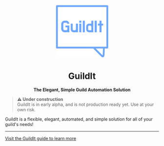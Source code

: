 <p align="center">
    <a href="https://guildit.github.io">
      <img
        alt="Uh oh! This image didn't load, please report this issue in the Issues tab of this repository."
        width="175"
        src="./res/img/GuildIt.png"
      />
    </a>
</p>

<h1 align="center">GuildIt</h1>
<p align="center">
  <b>The Elegant, Simple Guild Automation Solution</b>
</p>

> **:warning: Under construction**  
> GuildIt is in early alpha, and is not production ready yet. Use at your own risk.

GuildIt is a flexible, elegant, automated, and simple solution for all of your guild's needs!

-----

[Visit the GuildIt guide to learn more](https://guildit.github.io)
